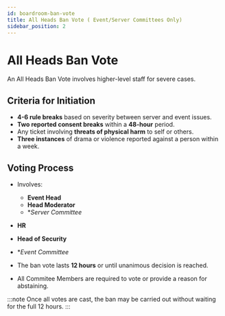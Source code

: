 ```yaml
---
id: boardroom-ban-vote
title: All Heads Ban Vote ( Event/Server Committees Only)
sidebar_position: 2
---
```


# All Heads Ban Vote 

An All Heads Ban Vote involves higher-level staff for severe cases.


## Criteria for Initiation

- **4-6 rule breaks** based on severity between server and event issues.
- **Two reported consent breaks** within a **48-hour** period.
- Any ticket involving **threats of physical harm** to self or others.
- **Three instances** of drama or violence reported against a person within a week.

## Voting Process

- Involves:
  - **Event Head**
  - **Head Moderator**
  - **Server Committee*
 - **HR**
  - **Head of Security**
  - **Event Committee* 

- The ban vote lasts **12 hours** or until unanimous decision is reached.
- All Commitee Members are required to vote or provide a reason for abstaining.

:::note
Once all votes are cast, the ban may be carried out without waiting for the full 12 hours.
:::
